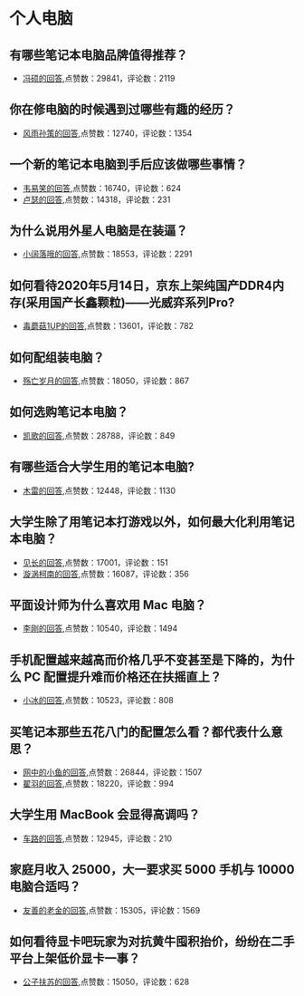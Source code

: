 #  个人电脑 
## 有哪些笔记本电脑品牌值得推荐？
- [冯硕的回答](https://www.zhihu.com/question/28938525/answer/42711979),点赞数：29841，评论数：2119
## 你在修电脑的时候遇到过哪些有趣的经历？
- [风雨孙策的回答](https://www.zhihu.com/question/274197649/answer/380195707),点赞数：12740，评论数：1354
## 一个新的笔记本电脑到手后应该做哪些事情？
- [韦易笑的回答](https://www.zhihu.com/question/37031635/answer/741291558),点赞数：16740，评论数：624
- [卢瑟的回答](https://www.zhihu.com/question/37031635/answer/743622291),点赞数：14318，评论数：231
## 为什么说用外星人电脑是在装逼？
- [小阔落哦的回答](https://www.zhihu.com/question/357224450/answer/955114384),点赞数：18553，评论数：2291
## 如何看待2020年5月14日，京东上架纯国产DDR4内存(采用国产长鑫颗粒)——光威弈系列Pro?
- [毒蘑菇1UP的回答](https://www.zhihu.com/question/394711852/answer/1225931246),点赞数：13601，评论数：782
## 如何配组装电脑？
- [殇亡岁月的回答](https://www.zhihu.com/question/19912421/answer/565144490),点赞数：18050，评论数：867
## 如何选购笔记本电脑？
- [凯歌的回答](https://www.zhihu.com/question/19811077/answer/217562550),点赞数：28788，评论数：849
## 有哪些适合大学生用的笔记本电脑?
- [木雷的回答](https://www.zhihu.com/question/22547701/answer/30142329),点赞数：12448，评论数：1130
## 大学生除了用笔记本打游戏以外，如何最大化利用笔记本电脑？
- [见长的回答](https://www.zhihu.com/question/308214926/answer/573100074),点赞数：17001，评论数：151
- [漩涡柯南的回答](https://www.zhihu.com/question/308214926/answer/572875360),点赞数：16087，评论数：356
## 平面设计师为什么喜欢用 Mac 电脑？
- [李刚的回答](https://www.zhihu.com/question/19652254/answer/589494011),点赞数：10540，评论数：1494
## 手机配置越来越高而价格几乎不变甚至是下降的，为什么 PC 配置提升难而价格还在扶摇直上？
- [小冰的回答](https://www.zhihu.com/question/301202283/answer/539416928),点赞数：10523，评论数：808
## 买笔记本那些五花八门的配置怎么看？都代表什么意思？
- [网中的小鱼的回答](https://www.zhihu.com/question/34923596/answer/60818825),点赞数：26844，评论数：1507
- [翟羽的回答](https://www.zhihu.com/question/34923596/answer/67889742),点赞数：18220，评论数：994
## 大学生用 MacBook 会显得高调吗？
- [车路的回答](https://www.zhihu.com/question/341173260/answer/-2099936275),点赞数：12945，评论数：210
## 家庭月收入 25000，大一要求买 5000 手机与 10000 电脑合适吗？
- [友善的老金的回答](https://www.zhihu.com/question/334730255/answer/780013569),点赞数：15305，评论数：1569
## 如何看待显卡吧玩家为对抗黄牛囤积抬价，纷纷在二手平台上架低价显卡一事？
- [公子扶苏的回答](https://www.zhihu.com/question/464735756/answer/1940445983),点赞数：15050，评论数：628

